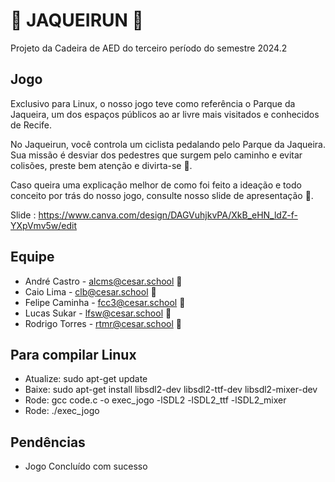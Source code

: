 # 🌳 JAQUEIRUN 🌳

Projeto da Cadeira de AED do terceiro período do semestre 2024.2

## Jogo
Exclusivo para Linux, o nosso jogo teve como referência o Parque da Jaqueira, um dos espaços públicos ao ar livre mais visitados e conhecidos de Recife.

No Jaqueirun, você controla um ciclista pedalando pelo Parque da Jaqueira. 
Sua missão é desviar dos pedestres que surgem pelo caminho e evitar colisões, preste bem atenção e divirta-se 🤗.

Caso queira uma explicação melhor de como foi feito a ideação e todo conceito por trás do nosso jogo, consulte nosso slide de apresentação 🤗.

Slide : https://www.canva.com/design/DAGVuhjkvPA/XkB_eHN_ldZ-f-YXpVmv5w/edit

## Equipe

- André Castro - alcms@cesar.school 📩 
- Caio Lima - clb@cesar.school 📩
- Felipe Caminha - fcc3@cesar.school 📩
- Lucas Sukar - lfsw@cesar.school 📩
- Rodrigo Torres - rtmr@cesar.school 📩

## Para compilar Linux
- Atualize: sudo apt-get update
- Baixe: sudo apt-get install libsdl2-dev libsdl2-ttf-dev libsdl2-mixer-dev
- Rode: gcc code.c -o exec_jogo -lSDL2 -lSDL2_ttf -lSDL2_mixer
- Rode: ./exec_jogo

## Pendências
- Jogo Concluído com sucesso
